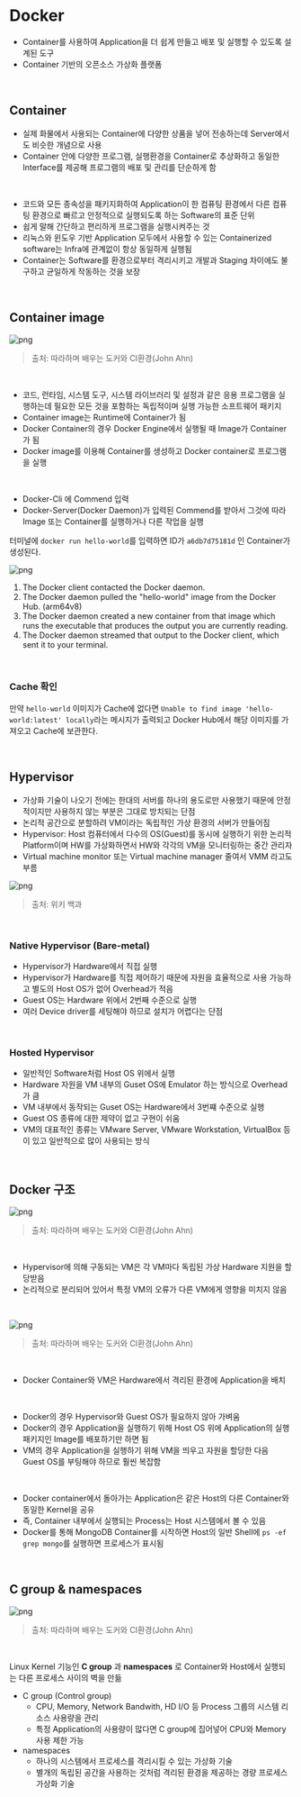 # Docker

- Container를 사용하여 Application을 더 쉽게 만들고 배포 및 실행할 수 있도록 설계된 도구
- Container 기반의 오픈소스 가상화 플랫폼
<br>

## Container

- 실제 화물에서 사용되는 Container에 다양한 상품을 넣어 전송하는데 Server에서도 비슷한 개념으로 사용
- Container 안에 다양한 프로그램, 실행환경을 Container로 추상화하고 동일한 Interface를 제공해 프로그램의 배포 및 관리를 단순하게 함
<br>

- 코드와 모든 종속성을 패키지화하여 Application이 한 컴퓨팅 환경에서 다른 컴퓨팅 환경으로 빠르고 안정적으로 실행되도록 하는 Software의 표준 단위
- 쉽게 말해 간단하고 편리하게 프로그램을 실행시켜주는 것
- 리눅스와 윈도우 기반 Application 모두에서 사용할 수 있는 Containerized software는 Infra에 관계없이 항상 동일하게 실행됨
- Container는 Software를 환경으로부터 격리시키고 개발과 Staging 차이에도 불구하고 균일하게 작동하는 것을 보장
<br>

## Container image

![png](/_docker/_img/docker_image_container.png)

> 출처: 따라하며 배우는 도커와 CI환경(John Ahn)

<br>

- 코드, 런타임, 시스템 도구, 시스템 라이브러리 및 설정과 같은 응용 프로그램을 실행하는데 필요한 모든 것을 포함하는 독립적이며 실행 가능한 소프트웨어 패키지
- Container image는 Runtime에 Container가 됨
- Docker Container의 경우 Docker Engine에서 실행될 때 Image가 Container가 됨
- Docker image를 이용해 Container를 생성하고 Docker container로 프로그램을 실행
<br>

- Docker-Cli 에 Commend 입력
- Docker-Server(Docker Daemon)가 입력된 Commend를 받아서 그것에 따라 Image 또는 Container를 실행하거나 다른 작업을 실행

터미널에 ```docker run hello-world```를 입력하면 ID가 ```a6db7d75181d``` 인 Container가 생성된다.

![png](/_docker/_img/create_container_result.png)

 1. The Docker client contacted the Docker daemon.
 2. The Docker daemon pulled the "hello-world" image from the Docker Hub.
    (arm64v8)
 3. The Docker daemon created a new container from that image which runs the
    executable that produces the output you are currently reading.
 4. The Docker daemon streamed that output to the Docker client, which sent it to your terminal.

<br>

### Cache 확인

만약 ```hello-world``` 이미지가 Cache에 없다면 ```Unable to find image 'hello-world:latest' locally```라는 메시지가 출력되고 Docker Hub에서 해당 이미지를 가져오고 Cache에 보관한다.

<br>

## Hypervisor

- 가상화 기술이 나오기 전에는 한대의 서버를 하나의 용도로만 사용했기 때문에 안정적이지만 사용하지 않는 부분은 그대로 방치되는 단점
- 논리적 공간으로 분할하려 VM이라는 독립적인 가상 환경의 서버가 만들어짐
- Hypervisor: Host 컴퓨터에서 다수의 OS(Guest)를 동시에 실행하기 위한 논리적 Platform이며 HW를 가상화하면서 HW와 각각의 VM을 모니터링하는 중간 관리자
- Virtual machine monitor 또는 Virtual machine manager 줄여서 VMM 라고도 부름

![png](/_docker/_img/two_types_of_hypervisors.png)

> 출처: 위키 백과

<br>

### Native Hypervisor (Bare-metal)

- Hypervisor가 Hardware에서 직접 실행
- Hypervisor가 Hardware를 직접 제어하기 때문에 자원을 효율적으로 사용 가능하고 별도의 Host OS가 없어 Overhead가 적음
- Guest OS는 Hardware 위에서 2번째 수준으로 실행
- 여러 Device driver를 세팅해야 하므로 설치가 어렵다는 단점

<br>

### Hosted Hypervisor

- 일반적인 Software처럼 Host OS 위에서 실행
- Hardware 자원을 VM 내부의 Guset OS에 Emulator 하는 방식으로 Overhead가 큼
- VM 내부에서 동작되는 Guset OS는 Hardware에서 3번쨰 수준으로 실행
- Guest OS 종류에 대한 제약이 없고 구현이 쉬움
- VM의 대표적인 종류는 VMware Server, VMware Workstation, VirtualBox 등이 있고 일반적으로 많이 사용되는 방식

<br>

## Docker 구조

![png](/_docker/_img/hypervisor_based_VM_structure.png)

> 출처: 따라하며 배우는 도커와 CI환경(John Ahn)

<br>

- Hypervisor에 의해 구동되는 VM은 각 VM마다 독립된 가상 Hardware 지원을 할당받음
- 논리적으로 분리되어 있어서 특정 VM의 오류가 다른 VM에게 영향을 미치지 않음
<br>

![png](/_docker/_img/docker_structure.png)

> 출처: 따라하며 배우는 도커와 CI환경(John Ahn)

<br>

- Docker Container와 VM은 Hardware에서 격리된 환경에 Application을 배치
<br>

- Docker의 경우 Hypervisor와 Guest OS가 필요하지 않아 가벼움
- Docker의 경우 Application을 실행하기 위해 Host OS 위에 Application의 실행 패키지인 Image를 배포하기만 하면 됨
- VM의 경우 Application을 실행하기 위해 VM을 띄우고 자원을 할당한 다음 Guest OS를 부팅해야 하므로 훨씬 복잡함
<br>

- Docker container에서 돌아가는 Application은 같은 Host의 다른 Container와 동일한 Kernel을 공유
- 즉, Container 내부에서 실행되는 Process는 Host 시스템에서 볼 수 있음
- Docker를 통해 MongoDB Container를 시작하면 Host의 일반 Shell에 ```ps -ef grep mongo```를 실행하면 프로세스가 표시됨

<br>

## C group & namespaces

![png](/_docker/_img/container_isolation.png)

> 출처: 따라하며 배우는 도커와 CI환경(John Ahn)

<br>

Linux Kernel 기능인 **C group** 과 **namespaces** 로 Container와 Host에서 실행되는 다른 프로세스 사이의 벽을 만듦

- C group (Control group)
    - CPU, Memory, Network Bandwith, HD I/O 등 Process 그룹의 시스템 리소스 사용량을 관리
    - 특정 Application의 사용량이 많다면 C group에 집어넣어 CPU와 Memory 사용 제한 가능
- namespaces
    - 하나의 시스템에서 프로세스를 격리시킬 수 있는 가상화 기술
    - 별개의 독립된 공간을 사용하는 것처럼 격리된 환경을 제공하는 경량 프로세스 가상화 기술